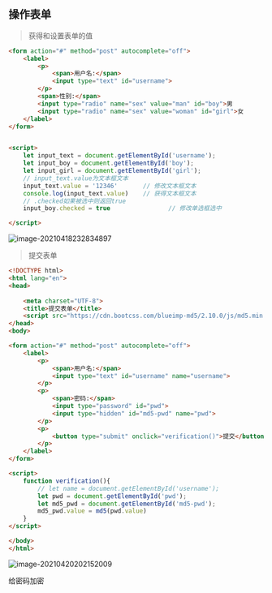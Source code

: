 ## 操作表单

> 获得和设置表单的值

```html
<form action="#" method="post" autocomplete="off">
    <label>
        <p>
            <span>用户名:</span>
            <input type="text" id="username">
        </p>
        <span>性别:</span>
        <input type="radio" name="sex" value="man" id="boy">男
        <input type="radio" name="sex" value="woman" id="girl">女
    </label>
</form>


<script>
    let input_text = document.getElementById('username');
    let input_boy = document.getElementById('boy');
    let input_girl = document.getElementById('girl');
    // input_text.value为文本框文本
    input_text.value = '12346'       // 修改文本框文本
    console.log(input_text.value)    // 获得文本框文本
    // .checked如果被选中则返回true
    input_boy.checked = true                // 修改单选框选中

</script>
```

![image-20210418232834897](https://img2020.cnblogs.com/blog/2213660/202104/2213660-20210418232835665-715531679.png) 



> 提交表单

```html
<!DOCTYPE html>
<html lang="en">
<head>
    
    <meta charset="UTF-8">
    <title>提交表单</title>
    <script src="https://cdn.bootcss.com/blueimp-md5/2.10.0/js/md5.min.js"></script>
</head>
<body>

<form action="#" method="post" autocomplete="off">
    <label>
        <p>
            <span>用户名:</span>
            <input type="text" id="username" name="username">
        </p>
        <p>
            <span>密码:</span>
            <input type="password" id="pwd">
            <input type="hidden" id="md5-pwd" name="pwd">
        </p>
        <p>
            <button type="submit" onclick="verification()">提交</button>
        </p>
    </label>
</form>

<script>
    function verification(){
        // let name = document.getElementById('username');
        let pwd = document.getElementById('pwd');
        let md5_pwd = document.getElementById('md5-pwd');
        md5_pwd.value = md5(pwd.value)
    }
</script>

</body>
</html>
```

![image-20210420202152009](https://img2020.cnblogs.com/blog/2213660/202104/2213660-20210420202153560-827834588.png) 

给密码加密